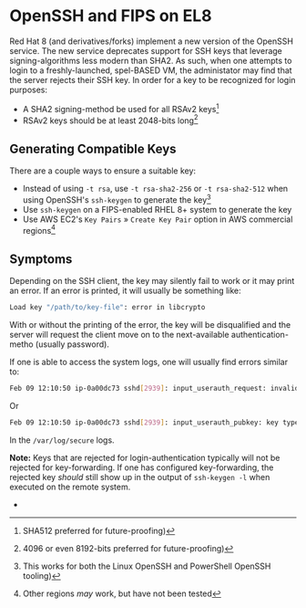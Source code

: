 # OpenSSH and FIPS on EL8

Red Hat 8 (and derivatives/forks) implement a new version of the OpenSSH service. The new service deprecates support for SSH keys that leverage signing-algorithms less modern than SHA2. As such, when one attempts to login to a freshly-launched, spel-BASED VM, the administator may find that the server rejects their SSH key. In order for a key to be recognized for login purposes:

* A SHA2 signing-method be used for all RSAv2 keys[^1]
* RSAv2 keys should be at least 2048-bits long[^2]


## Generating Compatible Keys

There are a couple ways to ensure a suitable key:

* Instead of using `-t rsa`, use `-t rsa-sha2-256` or `-t rsa-sha2-512` when using OpenSSH's `ssh-keygen` to generate the key[^3]
* Use `ssh-keygen` on a FIPS-enabled RHEL 8+ system to generate the key
* Use AWS EC2's `Key Pairs` &raquo; `Create Key Pair` option in AWS commercial regions[^4]

## Symptoms

Depending on the SSH client, the key may silently fail to work or it may print an error. If an error is printed, it will usually be something like:

```bash
Load key "/path/to/key-file": error in libcrypto
```

With or without the printing of the error, the key will be disqualified and the server will request the client move on to the next-available authentication-metho (usually password).

If one is able to access the system logs, one will usually find errors similar to:

```bash
Feb 09 12:10:50 ip-0a00dc73 sshd[2939]: input_userauth_request: invalid user ec2-user [preauth]
```

Or

```bash
Feb 09 12:10:50 ip-0a00dc73 sshd[2939]: input_userauth_pubkey: key type ssh-rsa not in PubkeyAcceptedKeyTypes [preauth]
```

In the `/var/log/secure` logs.

**Note:** Keys that are rejected for login-authentication typically will not be rejected for key-forwarding. If one has configured key-forwarding, the rejected key _should_ still show up in the output of `ssh-keygen -l` when executed on the remote system.

[^1]: SHA512 preferred for future-proofing)
[^2]: 4096 or even 8192-bits preferred for future-proofing)
[^3]: This works for both the Linux OpenSSH and PowerShell OpenSSH tooling)
[^4]: Other regions _may_ work, but have not been tested
* 

